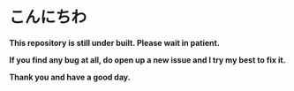 
# こんにちわ
<h4>
  
This repository is still under built. Please wait in patient. 

If you find any bug at all, do open up a new issue and I try my best to fix it.


  
Thank you and have a good day. 
</p>

</h4>


